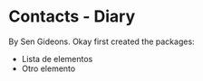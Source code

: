 # Contacts - Diary
By Sen Gideons.
Okay first created the packages:
- Lista de elementos
- Otro elemento

```java

